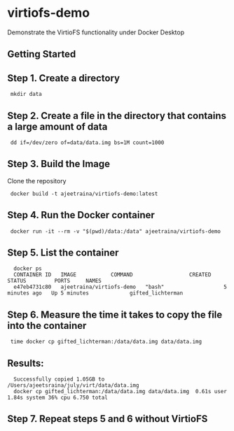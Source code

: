 # virtiofs-demo
Demonstrate the VirtioFS functionality under Docker Desktop


## Getting Started

## Step 1. Create a directory

```
 mkdir data
```

## Step 2.  Create a file in the directory that contains a large amount of data

```
 dd if=/dev/zero of=data/data.img bs=1M count=1000
```


## Step 3. Build the Image

Clone the repository

```
 docker build -t ajeetraina/virtiofs-demo:latest
```

## Step 4.  Run the Docker container

```
 docker run -it --rm -v "$(pwd)/data:/data" ajeetraina/virtiofs-demo
```

## Step 5. List the container

```
  docker ps
  CONTAINER ID   IMAGE           COMMAND                  CREATED         STATUS         PORTS     NAMES
  e47eb4731c80   ajeetraina/virtiofs-demo   "bash"                   5 minutes ago   Up 5 minutes             gifted_lichterman
```

## Step 6. Measure the time it takes to copy the file into the container


```
 time docker cp gifted_lichterman:/data/data.img data/data.img
```

## Results:

```
  Successfully copied 1.05GB to /Users/ajeetsraina/july/virt/data/data.img
  docker cp gifted_lichterman:/data/data.img data/data.img  0.61s user 1.84s system 36% cpu 6.750 total
```

## Step 7. Repeat steps 5 and 6 without VirtioFS




